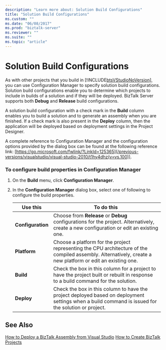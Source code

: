 ```yaml
---
description: "Learn more about: Solution Build Configurations"
title: "Solution Build Configurations"
ms.custom: ""
ms.date: "06/08/2017"
ms.prod: "biztalk-server"
ms.reviewer: ""
ms.suite: ""
ms.topic: "article"
---
```

# Solution Build Configurations
As with other projects that you build in [!INCLUDE[btsVStudioNoVersion](../includes/btsvstudionoversion-md.md)], you can use Configuration Manager to specify solution build configurations. Solution build configurations enable you to determine which projects to include in builds of a solution and if they will be deployed. BizTalk Server supports both **Debug** and **Release** build configurations.

 A solution build configuration with a check mark in the **Build** column enables you to build a solution and to generate an assembly when you are finished. If a check mark is also present in the **Deploy** column, then the application will be deployed based on deployment settings in the Project Designer.

 A complete reference to Configuration Manager and the configuration options provided by the dialog box can be found at the following reference link: [https://go.microsoft.com/fwlink/?LinkId=125365](/previous-versions/visualstudio/visual-studio-2010/t1hy4dhz(v=vs.100)).

### To configure build properties in Configuration Manager

1.  On the **Build** menu, click **Configuration Manager**.

2.  In the **Configuration Manager** dialog box, select one of following to configure the build properties.

    |Use this|To do this|
    |--------------|----------------|
    |**Configuration**|Choose from **Release** or **Debug** configurations for the project. Alternatively, create a new configuration or edit an existing one.|
    |**Platform**|Choose a platform for the project representing the CPU architecture of the compiled assembly. Alternatively, create a new platform or edit an existing one.|
    |**Build**|Check the box in this column for a project to have the project built or rebuilt in response to a build command for the solution.|
    |**Deploy**|Check the box in this column to have the project deployed based on deployment settings when a build command is issued for the solution or project.|

## See Also
 [How to Deploy a BizTalk Assembly from Visual Studio](../core/how-to-deploy-a-biztalk-assembly-from-visual-studio.md)
 [How to Create BizTalk Projects](../core/how-to-create-biztalk-projects.md)